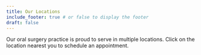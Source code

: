 ```yaml
---
title: Our Locations
include_footer: true # or false to display the footer
draft: false
---
```


Our oral surgery practice is proud to serve in multiple locations. Click on the location nearest you to schedule an appointment.